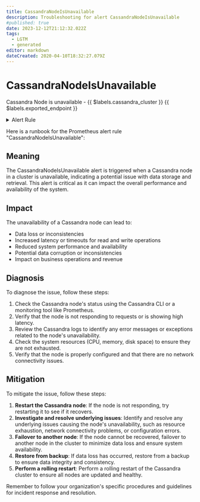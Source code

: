 ```yaml
---
title: CassandraNodeIsUnavailable
description: Troubleshooting for alert CassandraNodeIsUnavailable
#published: true
date: 2023-12-12T21:12:32.022Z
tags: 
  - LGTM
  - generated
editor: markdown
dateCreated: 2020-04-10T18:32:27.079Z
---
```


# CassandraNodeIsUnavailable

Cassandra Node is unavailable - {{ $labels.cassandra_cluster }} {{ $labels.exported_endpoint }}

<details>
  <summary>Alert Rule</summary>

{{% rule "cassandra/instaclustr-cassandra-exporter.yml" "CassandraNodeIsUnavailable" %}}

{{% comment %}}

```yaml
alert: CassandraNodeIsUnavailable
expr: sum(cassandra_endpoint_active) by (cassandra_cluster,instance,exported_endpoint) < 1
for: 0m
labels:
    severity: critical
annotations:
    summary: Cassandra Node is unavailable (instance {{ $labels.instance }})
    description: |-
        Cassandra Node is unavailable - {{ $labels.cassandra_cluster }} {{ $labels.exported_endpoint }}
          VALUE = {{ $value }}
          LABELS = {{ $labels }}
    runbook: https://github.com/srerun/prometheus-alerts/blob/main/content/runbooks/instaclustr-cassandra-exporter/CassandraNodeIsUnavailable.md

```

{{% /comment %}}

</details>


Here is a runbook for the Prometheus alert rule "CassandraNodeIsUnavailable":

## Meaning

The CassandraNodeIsUnavailable alert is triggered when a Cassandra node in a cluster is unavailable, indicating a potential issue with data storage and retrieval. This alert is critical as it can impact the overall performance and availability of the system.

## Impact

The unavailability of a Cassandra node can lead to:

* Data loss or inconsistencies
* Increased latency or timeouts for read and write operations
* Reduced system performance and availability
* Potential data corruption or inconsistencies
* Impact on business operations and revenue

## Diagnosis

To diagnose the issue, follow these steps:

1. Check the Cassandra node's status using the Cassandra CLI or a monitoring tool like Prometheus.
2. Verify that the node is not responding to requests or is showing high latency.
3. Review the Cassandra logs to identify any error messages or exceptions related to the node's unavailability.
4. Check the system resources (CPU, memory, disk space) to ensure they are not exhausted.
5. Verify that the node is properly configured and that there are no network connectivity issues.

## Mitigation

To mitigate the issue, follow these steps:

1. **Restart the Cassandra node**: If the node is not responding, try restarting it to see if it recovers.
2. **Investigate and resolve underlying issues**: Identify and resolve any underlying issues causing the node's unavailability, such as resource exhaustion, network connectivity problems, or configuration errors.
3. **Failover to another node**: If the node cannot be recovered, failover to another node in the cluster to minimize data loss and ensure system availability.
4. **Restore from backup**: If data loss has occurred, restore from a backup to ensure data integrity and consistency.
5. **Perform a rolling restart**: Perform a rolling restart of the Cassandra cluster to ensure all nodes are updated and healthy.

Remember to follow your organization's specific procedures and guidelines for incident response and resolution.